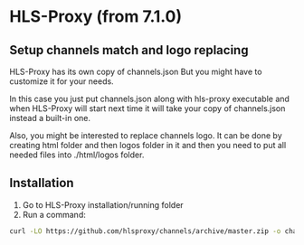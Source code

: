 # HLS-Proxy (from 7.1.0)
## Setup channels match and logo replacing

HLS-Proxy has its own copy of channels.json
But you might have to customize it for your needs.

In this case you just put channels.json along with hls-proxy executable and when HLS-Proxy will start next time it will take your copy of channels.json instead a built-in one.

Also, you might be interested to replace channels logo.
It can be done by creating html folder and then logos folder in it and then you need to put all needed files into ./html/logos folder.

## Installation

1. Go to HLS-Proxy installation/running folder
2. Run a command: 

```bash
curl -LO https://github.com/hlsproxy/channels/archive/master.zip -o channels.zip ; unzip -o master.zip -d "./" ; rsync -arv ./channels-master/ ./; rm -r channels-master master.zip
```
